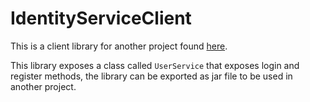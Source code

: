 IdentityServiceClient
=====================

This is a client library for another project found [here](https://github.com/mohsenSy/RMIIdentityServiceProject).

This library exposes a class called `UserService` that exposes login and
register methods, the library can be exported as jar file to be used in another
project.
